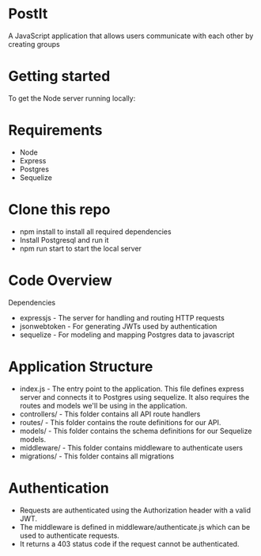 # PostIt
A JavaScript application that allows users communicate with each other by creating groups

# Getting started
To get the Node server running locally:

# Requirements
* Node
* Express
* Postgres
* Sequelize

# Clone this repo
* npm install to install all required dependencies
* Install Postgresql and run it
* npm run start to start the local server

# Code Overview
Dependencies

* expressjs - The server for handling and routing HTTP requests
* jsonwebtoken - For generating JWTs used by authentication
* sequelize - For modeling and mapping Postgres data to javascript


# Application Structure

* index.js - The entry point to the application. This file defines express server and connects it to Postgres using sequelize. It also     requires the routes and models we'll be using in the application.
* controllers/ - This folder contains all API route handlers
* routes/ - This folder contains the route definitions for our API.
* models/ - This folder contains the schema definitions for our Sequelize models.
* middleware/ - This folder contains middleware to authenticate users
* migrations/ - This folder contains all migrations


# Authentication

* Requests are authenticated using the Authorization header with a valid JWT. 
* The middleware is defined in middleware/authenticate.js which can be used to authenticate requests. 
* It returns a 403 status code if the request cannot be authenticated. 
